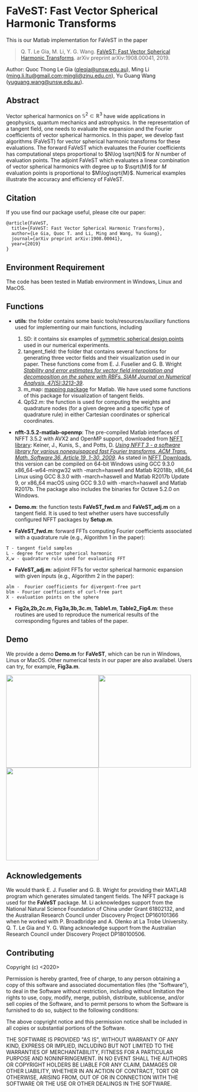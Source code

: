 # FaVeST: Fast Vector Spherical Harmonic Transforms
This is our Matlab implementation for FaVeST in the paper

>Q. T. Le Gia, M. Li, Y. G. Wang. [FaVeST: Fast Vector Spherical Harmonic Transforms](https://arxiv.org/abs/1908.00041). arXiv preprint arXiv:1908.00041, 2019.

Author: Quoc Thong Le Gia (qleqia@unsw.edu.au), Ming Li (ming.li.ltu@gmail.com;mingli@zjnu.edu.cn), Yu Guang Wang (yuguang.wang@unsw.edu.au).

## Abstract
Vector spherical harmonics on $\mathbb{S}^{2}\subset \mathbb{R}^3$ have wide applications in geophysics, quantum mechanics and astrophysics. In the representation of a tangent field, one needs to evaluate the expansion and the Fourier coefficients of vector spherical harmonics. In this paper, we develop fast algorithms (FaVeST) for vector spherical harmonic transforms for these evaluations. The forward FaVeST which evaluates the Fourier coefficients has computational steps proportional to $N\log \sqrt{N}$ for $N$ number of evaluation points. The adjoint FaVeST which evaluates a linear combination of vector spherical harmonics with degree up to $\sqrt{M}$ for $M$ evaluation points is proportional to $M\log\sqrt{M}$. Numerical examples illustrate the accuracy and efficiency of FaVeST.

## Citation 
If you use find our package useful, please cite our paper:
```
@article{FaVeST,
  title={FaVeST: Fast Vector Spherical Harmonic Transforms},
  author={Le Gia, Quoc T. and Li, Ming and Wang, Yu Guang},
  journal={arXiv preprint arXiv:1908.00041},
  year={2019}
}
```
## Environment Requirement
The code has been tested in Matlab environment in Windows, Linux and MacOS. 

## Functions
* **utils**: the folder contains some basic tools/resources/auxiliary functions used for implementing our main functions, including
   1. SD: it contains six examples of [symmetric spherical design points](https://web.maths.unsw.edu.au/~rsw/Sphere/EffSphDes/ss.html) used in our numerical experiments.
   2. tangent_field: the folder that contains several functions for generating three vector fields and their visualization used in our paper. These functions come from E. J. Fuselier and G. B. Wright [*Stability and error estimates for vector field interpolation and decomposition on the sphere with RBFs. SIAM Journal on Numerical Analysis, 47(5):3213-39*](https://epubs.siam.org/doi/abs/10.1137/080730901).
   3. m_map: [mapping package](https://www.eoas.ubc.ca/~rich/map.html#ack) for Matlab. We have used some functions of this package for visualization of tangent fields. 
   4. QpS2.m: the function is used for computing the weights and quadrature nodes (for a given degree and a specific type of quadrature rule) in either Cartesian coordinates or spherical coordinates. 

* **nfft-3.5.2-matlab-openmp**: The pre-compiled Matlab interfaces of NFFT 3.5.2 with AVX2 and OpenMP support, downloaded from [NFFT library](https://www-user.tu-chemnitz.de/~potts/nfft/): Keiner, J., Kunis, S., and Potts, D. [*Using NFFT 3 - a software library for various nonequispaced fast Fourier transforms, ACM Trans. Math. Software,36, Article 19, 1-30, 2009*](https://dl.acm.org/citation.cfm?id=1555388). As stated in [NFFT Downloads](https://www-user.tu-chemnitz.de/~potts/nfft/download.php), this version can be compiled on 64-bit Windows using GCC 9.3.0 x86_64-w64-mingw32 with -march=haswell and Matlab R2018b, x86_64 Linux using GCC 8.3.0 with -march=haswell and Matlab R2017b Update 9, or x86_64 macOS using GCC 9.3.0 with -march=haswell and Matlab R2017b. The package also includes the binaries for Octave 5.2.0 on Windows.

* **Demo.m**: the function tests **FaVeST_fwd.m** and **FaVeST_adj.m** on a tangent field. It is used to test whether users have successfully configured NFFT packages by **Setup.m**. 

* **FaVeST_fwd.m**: forward FFTs computing Fourier coefficients associated with a quadrature rule (e.g., Algorithm 1 in the paper):
```
T - tangent field samples
L - degree for vector spherical harmonic
X,w - quadrature rule used for evaluating FFT
```

* **FaVeST_adj.m**: adjoint FFTs for vector spherical harmonic expansion with given inputs (e.g., Algorithm 2 in the paper): 
```
alm -  Fourier coefficients for divergent-free part
blm - Fourier coefficients of curl-free part
X - evaluation points on the sphere
```


* **Fig2a,2b,2c.m**, **Fig3a,3b,3c.m**, **Table1.m**, **Table2_Fig4.m**: these routines are used to reproduce the numerical results of the corresponding figures and tables of the paper.

## Demo
We provide a demo **Demo.m** for **FaVeST**, which can be run in Windows, Linus or MacOS. Other numerical tests in our paper are also availabel. Users can try, for example, **Fig3a.m**. 

<img src="https://github.com/mingli-ai/FaVeST/blob/master/images/vf_1_gl.png" width="250"><img src="https://github.com/mingli-ai/FaVeST/blob/master/images/vf_1_rec_gl.png" width="250"><img src="https://github.com/mingli-ai/FaVeST/blob/master/images/vf_1_err_gl.png" width="250">


## Acknowledgements
We would thank E. J. Fuselier and G. B. Wright for providing their MATLAB program which generates simulated tangent fields. The NFFT package is used for the **FaVeST** package.  M. Li acknowledges support from the National Natural Science Foundation of China under Grant 61802132, and the Australian Research Council under Discovery Project
DP160101366 when he worked with P. Broadbridge and A. Olenko at La Trobe University. Q. T. Le Gia and Y. G. Wang acknowledge support from the Australian Research Council under Discovery Project DP180100506.

## Contributing
Copyright (c) <2020> <NeurIPS>

Permission is hereby granted, free of charge, to any person obtaining a copy
of this software and associated documentation files (the "Software"), to deal
in the Software without restriction, including without limitation the rights
to use, copy, modify, merge, publish, distribute, sublicense, and/or sell
copies of the Software, and to permit persons to whom the Software is
furnished to do so, subject to the following conditions:

The above copyright notice and this permission notice shall be included in all
copies or substantial portions of the Software.

THE SOFTWARE IS PROVIDED "AS IS", WITHOUT WARRANTY OF ANY KIND, EXPRESS OR
IMPLIED, INCLUDING BUT NOT LIMITED TO THE WARRANTIES OF MERCHANTABILITY,
FITNESS FOR A PARTICULAR PURPOSE AND NONINFRINGEMENT. IN NO EVENT SHALL THE
AUTHORS OR COPYRIGHT HOLDERS BE LIABLE FOR ANY CLAIM, DAMAGES OR OTHER
LIABILITY, WHETHER IN AN ACTION OF CONTRACT, TORT OR OTHERWISE, ARISING FROM,
OUT OF OR IN CONNECTION WITH THE SOFTWARE OR THE USE OR OTHER DEALINGS IN THE
SOFTWARE.
